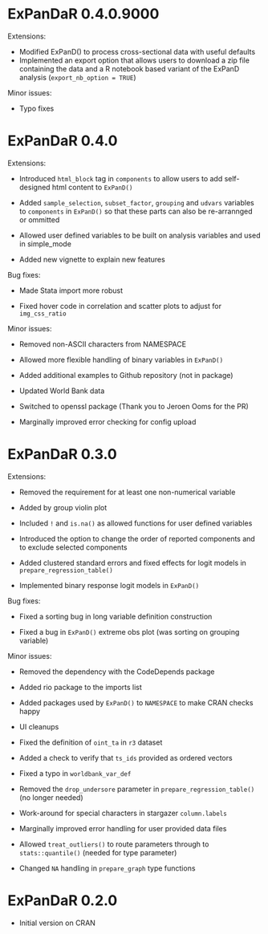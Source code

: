 # ExPanDaR 0.4.0.9000

Extensions:

* Modified ExPanD() to process cross-sectional data with useful defaults
* Implemented an export option that allows users to download a 
zip file containing the data and a R notebook based variant of the ExPanD
analysis (`export_nb_option = TRUE`)

Minor issues:

* Typo fixes


# ExPanDaR 0.4.0

Extensions:

* Introduced `html_block` tag in `components` to allow users to add self-designed
html content to `ExPanD()`

* Added `sample_selection`, `subset_factor`, `grouping` and `udvars` variables 
to `components` in `ExPanD()` so that these parts can also be re-arrannged 
or ommitted

* Allowed user defined variables to be built on analysis variables and used
in simple_mode

* Added new vignette to explain new features


Bug fixes:

* Made Stata import more robust

* Fixed hover code in correlation and scatter plots to adjust for `img_css_ratio`


Minor issues:

* Removed non-ASCII characters from NAMESPACE

* Allowed more flexible handling of binary variables in `ExPanD()`

* Added additional examples to Github repository (not in package)

* Updated World Bank data

* Switched to openssl package (Thank you to Jeroen Ooms for the PR)

* Marginally improved error checking for config upload


# ExPanDaR 0.3.0

Extensions:

* Removed the requirement for at least one non-numerical variable

* Added by group violin plot

* Included `!` and `is.na()` as allowed functions for user defined variables

* Introduced the option to change the order of reported components and to exclude selected components

* Added clustered standard errors and fixed effects for logit models in `prepare_regression_table()`

* Implemented binary response logit models in `ExPanD()`


Bug fixes:

* Fixed a sorting bug in long variable definition construction

* Fixed a bug in `ExPanD()` extreme obs plot (was sorting on grouping variable)


Minor issues:

* Removed the dependency with the CodeDepends package

* Added rio package to the imports list

* Added packages used by `ExPanD()` to `NAMESPACE` to make CRAN checks happy

* UI cleanups

* Fixed the definition of `oint_ta` in `r3` dataset

* Added a check to verify that `ts_ids` provided as ordered vectors 

* Fixed a typo in `worldbank_var_def`

* Removed the `drop_undersore` parameter in `prepare_regression_table()` (no longer needed)

* Work-around for special characters in stargazer `column.labels`

* Marginally improved error handling for user provided data files

* Allowed `treat_outliers()` to route parameters through to `stats::quantile()` (needed for type parameter)

* Changed `NA` handling in `prepare_graph` type functions


# ExPanDaR 0.2.0

* Initial version on CRAN

